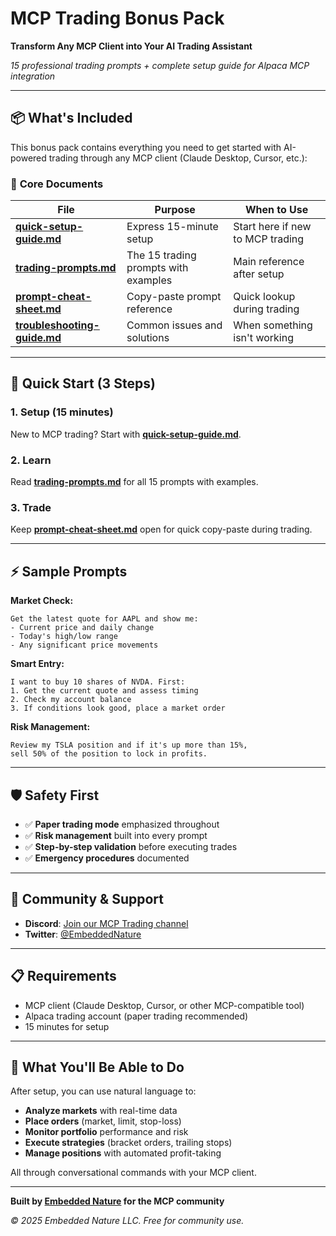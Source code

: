 # MCP Trading Bonus Pack
**Transform Any MCP Client into Your AI Trading Assistant**

*15 professional trading prompts + complete setup guide for Alpaca MCP integration*

---

## 📦 What's Included

This bonus pack contains everything you need to get started with AI-powered trading through any MCP client (Claude Desktop, Cursor, etc.):

### 🎯 **Core Documents**

| File | Purpose | When to Use |
|------|---------|-------------|
| **[quick-setup-guide.md](quick-setup-guide.md)** | Express 15-minute setup | Start here if new to MCP trading |
| **[trading-prompts.md](trading-prompts.md)** | The 15 trading prompts with examples | Main reference after setup |
| **[prompt-cheat-sheet.md](prompt-cheat-sheet.md)** | Copy-paste prompt reference | Quick lookup during trading |
| **[troubleshooting-guide.md](troubleshooting-guide.md)** | Common issues and solutions | When something isn't working |

---

## 🚀 Quick Start (3 Steps)

### 1. **Setup** (15 minutes)
New to MCP trading? Start with **[quick-setup-guide.md](quick-setup-guide.md)**.

### 2. **Learn** 
Read **[trading-prompts.md](trading-prompts.md)** for all 15 prompts with examples.

### 3. **Trade**
Keep **[prompt-cheat-sheet.md](prompt-cheat-sheet.md)** open for quick copy-paste during trading.

---

## ⚡ Sample Prompts

**Market Check:**
```
Get the latest quote for AAPL and show me:
- Current price and daily change
- Today's high/low range
- Any significant price movements
```

**Smart Entry:**
```
I want to buy 10 shares of NVDA. First:
1. Get the current quote and assess timing
2. Check my account balance
3. If conditions look good, place a market order
```

**Risk Management:**
```
Review my TSLA position and if it's up more than 15%, 
sell 50% of the position to lock in profits.
```

---

## 🛡️ Safety First

- ✅ **Paper trading mode** emphasized throughout
- ✅ **Risk management** built into every prompt
- ✅ **Step-by-step validation** before executing trades
- ✅ **Emergency procedures** documented

---

## 🤝 Community & Support

- **Discord**: [Join our MCP Trading channel](http://agentic.embeddednature.com/start)
- **Twitter**: [@EmbeddedNature](https://twitter.com/embeddednature)

---

## 📋 Requirements

- MCP client (Claude Desktop, Cursor, or other MCP-compatible tool)
- Alpaca trading account (paper trading recommended)
- 15 minutes for setup

---

## 🎯 What You'll Be Able to Do

After setup, you can use natural language to:

- **Analyze markets** with real-time data
- **Place orders** (market, limit, stop-loss)
- **Monitor portfolio** performance and risk
- **Execute strategies** (bracket orders, trailing stops)
- **Manage positions** with automated profit-taking

All through conversational commands with your MCP client.

---

**Built by [Embedded Nature](https://embeddednature.com) for the MCP community**

*© 2025 Embedded Nature LLC. Free for community use.* 
